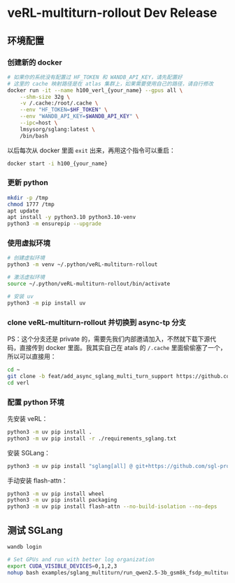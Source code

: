 # veRL-multiturn-rollout Dev Release

## 环境配置

### 创建新的 docker

```bash
# 如果你的系统没有配置过 HF_TOKEN 和 WANDB_API_KEY，请先配置好
# 这里的 cache 映射路径是在 atlas 集群上，如果需要使用自己的路径，请自行修改
docker run -it --name h100_verl_{your_name} --gpus all \
    --shm-size 32g \
    -v /.cache:/root/.cache \
    --env "HF_TOKEN=$HF_TOKEN" \
    --env "WANDB_API_KEY=$WANDB_API_KEY" \
    --ipc=host \
    lmsysorg/sglang:latest \
    /bin/bash
```

以后每次从 docker 里面 `exit` 出来，再用这个指令可以重启：

```bash
docker start -i h100_{your_name}
```

### 更新 python

```bash
mkdir -p /tmp
chmod 1777 /tmp
apt update
apt install -y python3.10 python3.10-venv
python3 -m ensurepip --upgrade
```

### 使用虚拟环境

```bash
# 创建虚拟环境
python3 -m venv ~/.python/veRL-multiturn-rollout

# 激活虚拟环境
source ~/.python/veRL-multiturn-rollout/bin/activate

# 安装 uv
python3 -m pip install uv
```

### clone veRL-multiturn-rollout 并切换到 async-tp 分支

PS：这个分支还是 private 的，需要先我们内部邀请加入，不然就下载下源代码，直接传到 docker 里面。我其实自己在 atals 的 `/.cache` 里面偷偷塞了一个，所以可以直接用：

```bash
cd ~
git clone -b feat/add_async_sglang_multi_turn_support https://github.com/SwordFaith/verl.git
cd verl
```

### 配置 python 环境

先安装 veRL：

```bash
python3 -m uv pip install .
python3 -m uv pip install -r ./requirements_sglang.txt
```

安装 SGLang：

```bash
python3 -m uv pip install "sglang[all] @ git+https://github.com/sgl-project/sglang.git/@main#egg=sglang&subdirectory=python" --find-links https://flashinfer.ai/whl/cu124/torch2.5/flashinfer-python
```

手动安装 flash-attn：

```bash
python3 -m uv pip install wheel
python3 -m uv pip install packaging
python3 -m uv pip install flash-attn --no-build-isolation --no-deps
```

## 测试 SGLang

```bash
wandb login

# Set GPUs and run with better log organization
export CUDA_VISIBLE_DEVICES=0,1,2,3
nohup bash examples/sglang_multiturn/run_qwen2.5-3b_gsm8k_fsdp_multiturn.sh
```
